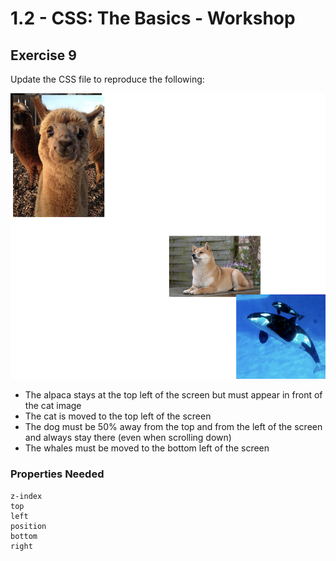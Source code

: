 # 1.2 - CSS: The Basics - Workshop

## Exercise 9

Update the CSS file to reproduce the following:  

![exercise-9 goal](../../assets/ex-9-goal.png)

- The alpaca stays at the top left of the screen but must appear in front of the cat image  
- The cat is moved to the top left of the screen  
- The dog must be 50% away from the top and from the left of the screen and always stay there (even when scrolling down)  
- The whales must be moved to the bottom left of the screen

### Properties Needed

```
z-index
top
left
position
bottom
right
```